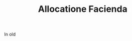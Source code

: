 ---
title: Allocatione Facienda
letter: A
permalink: "/definitions/allocatione-facienda.html"
body: In old
published_at: '2018-07-07'
source: Black's Law Dictionary
layout: post
---